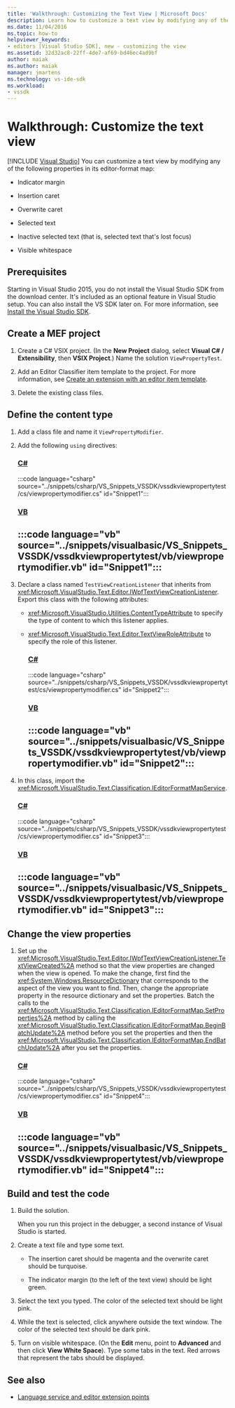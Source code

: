 ```yaml
---
title: 'Walkthrough: Customizing the Text View | Microsoft Docs'
description: Learn how to customize a text view by modifying any of the several properties in its editor-format map by using this walkthrough.
ms.date: 11/04/2016
ms.topic: how-to
helpviewer_keywords:
- editors [Visual Studio SDK], new - customizing the view
ms.assetid: 32d32ac8-22ff-4de7-af69-bd46ec4ad9bf
author: maiak
ms.author: maiak
manager: jmartens
ms.technology: vs-ide-sdk
ms.workload:
- vssdk
---
```

# Walkthrough: Customize the text view

 [!INCLUDE [Visual Studio](~/includes/applies-to-version/vs-windows-only.md)]
You can customize a text view by modifying any of the following properties in its editor-format map:

- Indicator margin

- Insertion caret

- Overwrite caret

- Selected text

- Inactive selected text (that is, selected text that's lost focus)

- Visible whitespace

## Prerequisites
 Starting in Visual Studio 2015, you do not install the Visual Studio SDK from the download center. It's included as an optional feature in Visual Studio setup. You can also install the VS SDK later on. For more information, see [Install the Visual Studio SDK](../extensibility/installing-the-visual-studio-sdk.md).

## Create a MEF project

1. Create a C# VSIX project. (In the **New Project** dialog, select **Visual C# / Extensibility**, then **VSIX Project**.) Name the solution `ViewPropertyTest`.

2. Add an Editor Classifier item template to the project. For more information, see [Create an extension with an editor item template](../extensibility/creating-an-extension-with-an-editor-item-template.md).

3. Delete the existing class files.

## Define the content type

1. Add a class file and name it `ViewPropertyModifier`.

2. Add the following `using` directives:

    ### [C#](#tab/csharp)
    :::code language="csharp" source="../snippets/csharp/VS_Snippets_VSSDK/vssdkviewpropertytest/cs/viewpropertymodifier.cs" id="Snippet1":::

    ### [VB](#tab/vb)
    :::code language="vb" source="../snippets/visualbasic/VS_Snippets_VSSDK/vssdkviewpropertytest/vb/viewpropertymodifier.vb" id="Snippet1":::
    ---

3. Declare a class named `TestViewCreationListener` that inherits from <xref:Microsoft.VisualStudio.Text.Editor.IWpfTextViewCreationListener>. Export this class with the following attributes:

   - <xref:Microsoft.VisualStudio.Utilities.ContentTypeAttribute> to specify the type of content to which this listener applies.

   - <xref:Microsoft.VisualStudio.Text.Editor.TextViewRoleAttribute> to specify the role of this listener.

     ### [C#](#tab/csharp)
     :::code language="csharp" source="../snippets/csharp/VS_Snippets_VSSDK/vssdkviewpropertytest/cs/viewpropertymodifier.cs" id="Snippet2":::

     ### [VB](#tab/vb)
     :::code language="vb" source="../snippets/visualbasic/VS_Snippets_VSSDK/vssdkviewpropertytest/vb/viewpropertymodifier.vb" id="Snippet2":::
     ---

4. In this class, import the <xref:Microsoft.VisualStudio.Text.Classification.IEditorFormatMapService>.

    ### [C#](#tab/csharp)
    :::code language="csharp" source="../snippets/csharp/VS_Snippets_VSSDK/vssdkviewpropertytest/cs/viewpropertymodifier.cs" id="Snippet3":::

    ### [VB](#tab/vb)
    :::code language="vb" source="../snippets/visualbasic/VS_Snippets_VSSDK/vssdkviewpropertytest/vb/viewpropertymodifier.vb" id="Snippet3":::
    ---

## Change the view properties

1. Set up the <xref:Microsoft.VisualStudio.Text.Editor.IWpfTextViewCreationListener.TextViewCreated%2A> method so that the view properties are changed when the view is opened. To make the change, first find the <xref:System.Windows.ResourceDictionary> that corresponds to the aspect of the view you want to find. Then, change the appropriate property in the resource dictionary and set the properties. Batch the calls to the <xref:Microsoft.VisualStudio.Text.Classification.IEditorFormatMap.SetProperties%2A> method by calling the <xref:Microsoft.VisualStudio.Text.Classification.IEditorFormatMap.BeginBatchUpdate%2A> method before you set the properties and then the <xref:Microsoft.VisualStudio.Text.Classification.IEditorFormatMap.EndBatchUpdate%2A> after you set the properties.

    ### [C#](#tab/csharp)
    :::code language="csharp" source="../snippets/csharp/VS_Snippets_VSSDK/vssdkviewpropertytest/cs/viewpropertymodifier.cs" id="Snippet4":::

    ### [VB](#tab/vb)
    :::code language="vb" source="../snippets/visualbasic/VS_Snippets_VSSDK/vssdkviewpropertytest/vb/viewpropertymodifier.vb" id="Snippet4":::
    ---

## Build and test the code

1. Build the solution.

     When you run this project in the debugger, a second instance of Visual Studio is started.

2. Create a text file and type some text.

    - The insertion caret should be magenta and the overwrite caret should be turquoise.

    - The indicator margin (to the left of the text view) should be light green.

3. Select the text you typed. The color of the selected text should be light pink.

4. While the text is selected, click anywhere outside the text window. The color of the selected text should be dark pink.

5. Turn on visible whitespace. (On the **Edit** menu, point to **Advanced** and then click **View White Space**). Type some tabs in the text. Red arrows that represent the tabs should be displayed.

## See also
- [Language service and editor extension points](../extensibility/language-service-and-editor-extension-points.md)
